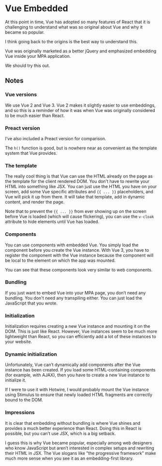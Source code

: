 # Vue Embedded

At this point in time,
Vue has adopted so many features of React
that it is challenging to understand what was so original about Vue and why it became so popular.

I think going back to the origins is the best way to understand this.

Vue was originally marketed as a better jQuery and emphasized embedding Vue inside your MPA application.

We should try this out.

## Notes

### Vue versions

We use Vue 2 and Vue 3. 
Vue 2 makes it slightly easier to use embeddings, 
and so this is a reminder of how it was when Vue was originally considered to be much easier than React.

### Preact version

I’ve also included a Preact version for comparison.

The `h()` function is good, but is nowhere near as convenient as the template system that Vue provides.

### The template

The really cool thing is that Vue can use the HTML already on the page as the template for the client rendered DOM.
You don't have to rewrite your HTML into something like JSX.
You can just use the HTML you have on your screen, add some Vue specific attributes and `{{ ... }}` placeholders, and Vue will pick it up from there.
It will take that template, add in dynamic content, and render the page.

Note that to prevent the `{{ ... }}` from ever showing up on the screen before Vue is loaded
(which will cause flickering),
you can use the `v-cloak` attribute to hide elements until Vue has loaded.

### Components

You can use components with embedded Vue.
You simply load the component before you create the Vue instance.
With Vue 3,
you have to register the component with the Vue instance
because the component will be local to the element on which the app was mounted.

You can see that these components look very similar to web components.

### Bundling

If you just want to embed Vue into your MPA page, you don’t need any bundling.
You don't need any transpiling either.
You can just load the JavaScript that you wrote.

### Initialization

Initialization requires creating a new Vue instance and mounting it on the DOM.
This is just like React.
However, Vue instances seem to be much more lightweight than React, so you can efficiently add a lot of these instances to your website.

### Dynamic initialization

Unfortunately, Vue can’t dynamically add components after the Vue instance has been created.
If you load some HTML-containing components (for example, with AJAX), then you have to create a new Vue instance to initialize it.

If I were to use it with Hotwire, I would probably mount the Vue instance using Stimulus to ensure that newly loaded HTML fragments are correctly bound to the DOM.

### Impressions

It is clear that embedding without bundling is where Vue shines and provides a much better experience than React.
Doing this in React is possible, but you can’t use JSX, which is a big setback.

I guess this is why Vue became popular, especially among web designers who know JavaScript but aren’t interested in complex setups and rewriting their HTML in JSX.
The Vue slogans like "the progressive framework" make much more sense when you see it as an embedding-first library.
